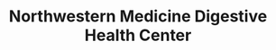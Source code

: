 ---
title: Northwestern Medicine Digestive Health Center
description: The Digestive Health Center at Northwestern Medicine is a comprehensive program that brings some of the best academic and clinical minds together in pursuit of medical excellence in the area of gastrointestinal health. Our mission is to prevent, diagnose and treat disorders of the digestive tract and associated organs.
logo: http://www.feinberg.northwestern.edu/communications/images/NM.jpg
url: http://digestivehealth.nm.org/
---